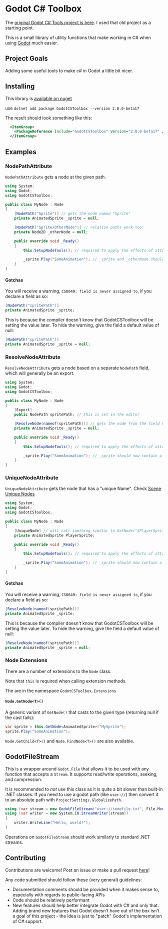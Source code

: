 # Godot C# Toolbox

The [original Godot C# Tools project is here](https://github.com/redxdev/GodotCSTools).
I used that old project as a starting point.

This is a small library of utility functions that make working in C# when using [Godot](https://godotengine.org/) much easier.

## Project Goals

Adding some useful tools to make c# in Godot a little bit nicer.

## Installing

This library is [available on nuget](https://www.nuget.org/packages/GodotCSToolbox)


use 
```dotnet add package GodotCSToolbox --version 2.0.0-beta17```

The result should look something like this:

```xml
  <ItemGroup>
    <PackageReference Include="GodotCSToolbox" Version="2.0.0-beta17" />
  </ItemGroup>
```


## Examples

### NodePathAttribute

`NodePathAttribute` gets a node at the given path.

```csharp
using System;
using Godot;
using GodotCSToolbox;

public class MyNode : Node
{
    [NodePath("Sprite")] // gets the node named "Sprite"
    private AnimatedSprite _sprite = null;

    [NodePath("Sprite/OtherNode")] // relative paths work too!
    private Node2D _otherNode = null;

    public override void _Ready()
    {
        this.SetupNodeTools(); // required to apply the effects of attributes. `this` is required due to how extension methods work.

        _sprite.Play("SomeAnimation"); // _sprite and _otherNode should now contain nodes!
    }
}
```

#### Gotchas

You will receive a warning, `CS0649: field is never assigned to`, if you declare a field as so:

```csharp
[NodePath("spritePath")]
private AnimatedSprite _sprite;
```

This is because the compiler doesn't know that GodotCSToolbox will be setting the value later. To hide the warning, give
the field a default value of null:

```csharp
[NodePath("spritePath")]
private AnimatedSprite _sprite = null;
```

### ResolveNodeAttribute

`ResolveNodeAttribute` gets a node based on a separate `NodePath` field, which will generally be an export.

```csharp
using System;
using Godot;
using GodotCSToolbox;

public class MyNode : Node
{
    [Export]
    public NodePath spritePath; // this is set in the editor

    [ResolveNode(nameof(spritePath))] // gets the node from the field named "spritePath"
    private AnimatedSprite _sprite = null;

    public override void _Ready()
    {
        this.SetupNodeTools(); // required to apply the effects of attributes. `this` is required due to how extension methods work.

        _sprite.Play("SomeAnimation"); // _sprite should now contain a node!
    }
}
```

### UniqueNodeAttribute

`UniqueNodeAttribute` gets the node that has a "unique Name". Check [Scene Unique Nodes](https://docs.godotengine.org/en/stable/tutorials/scripting/scene_unique_nodes.html)

```csharp
using System;
using Godot;
using GodotCSToolbox;

public class MyNode : Node
{
    [UniqueNode] // will call somthing similar to GetNode("$PlayerSprite")
    private AnimatedSprite PlayerSprite;

    public override void _Ready()
    {
        this.SetupNodeTools(); // required to apply the effects of attributes. `this` is required due to how extension methods work.

        _sprite.Play("SomeAnimation"); // _sprite should now contain a node!
    }
}
```

#### Gotchas

You will receive a warning, `CS0649: field is never assigned to`, if you declare a field as so:

```csharp
[ResolveNode(nameof(spritePath))]
private AnimatedSprite _sprite;
```

This is because the compiler doesn't know that GodotCSToolbox will be setting the value later. To hide the warning, give
the field a default value of null:

```csharp
[ResolveNode(nameof(spritePath))]
private AnimatedSprite _sprite = null;
```

### Node Extensions

There are a number of extensions to the `Node` class.

Note that `this` is required when calling extension methods.

The are in the namespace ```GodotCSToolbox.Extensions```

#### `Node.GetNode<T>()`

A generic variant of `GetNode()` that casts to the given type (returning null if the cast fails):

```csharp
var sprite = this.GetNode<AnimatedSprite>("MySprite");
sprite.Play("SomeAnimation");
```

`Node.GetChild<T>()` and `Node.FindNode<T>()` are also available.

## GodotFileStream

This is a wrapper around `Godot.File` that allows it to be used with any function that accepts a `Stream`. It supports read/write operations, seeking,
and compression.

It is recommended to _not_ use this class as it is quite a bit slower than built-in .NET classes. If you need to use a godot path (like `user://`) then
convert it to an absolute path with `ProjectSettings.GlobalizePath`.

```csharp
using (var stream = new GodotFileStream("user://somefile.txt", File.ModeFlags.Write))
using (var writer = new System.IO.StreamWriter(stream))
{
	writer.WriteLine("Hello, world!");
}
```

Operations on `GodotFileStream` should work similarly to standard .NET streams.

## Contributing

Contributions are welcome! Post an issue or make a pull request [here](https://github.com/kitfka/GodotCSToolbox/issues)!

Any code submitted should follow these (very general) guidelines:

- Documentation comments should be provided when it makes sense to, especially with regards to public-facing APIs
- Code should be relatively performant
- New features should help better integrate Godot with C# and only that. Adding brand new features that Godot doesn't have
out of the box isn't a goal of this project - the idea is just to "patch" Godot's implementation of C# support.
